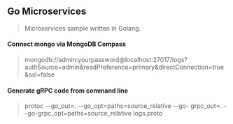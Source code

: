 ## Go Microservices
> Microservices sample written in Golang.

#### Connect mongo via MongoDB Compass
> mongodb://admin:yourpassword@localhost:27017/logs?authSource=admin&readPreference=primary&directConnection=true&ssl=false

#### Generate gRPC code from command line
> protoc --go_out=. --go_opt=paths=source_relative --go-
grpc_out=. --go-grpc_opt=paths=source_relative logs.proto 

